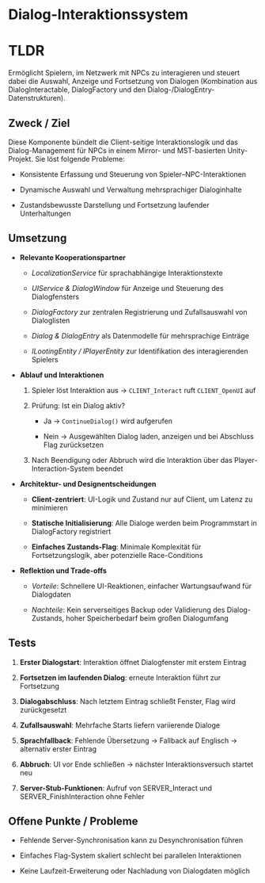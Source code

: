 # Dialog-Interaktionssystem

# TLDR

Ermöglicht Spielern, im Netzwerk mit NPCs zu interagieren und steuert dabei die Auswahl, Anzeige und Fortsetzung von Dialogen (Kombination aus DialogInteractable, DialogFactory und den Dialog-/DialogEntry-Datenstrukturen).

## Zweck / Ziel

Diese Komponente bündelt die Client-seitige Interaktionslogik und das Dialog-Management für NPCs in einem Mirror- und MST-basierten Unity-Projekt. Sie löst folgende Probleme:

- Konsistente Erfassung und Steuerung von Spieler–NPC-Interaktionen
    
- Dynamische Auswahl und Verwaltung mehrsprachiger Dialoginhalte
    
- Zustandsbewusste Darstellung und Fortsetzung laufender Unterhaltungen
    

## Umsetzung

- **Relevante Kooperationspartner**
    
    - _LocalizationService_ für sprachabhängige Interaktionstexte
        
    - _UIService & DialogWindow_ für Anzeige und Steuerung des Dialogfensters
        
    - _DialogFactory_ zur zentralen Registrierung und Zufallsauswahl von Dialoglisten
        
    - _Dialog & DialogEntry_ als Datenmodelle für mehrsprachige Einträge
        
    - _ILootingEntity / IPlayerEntity_ zur Identifikation des interagierenden Spielers
        
- **Ablauf und Interaktionen**
    
    1. Spieler löst Interaktion aus → `CLIENT_Interact` ruft `CLIENT_OpenUI` auf
        
    2. Prüfung: Ist ein Dialog aktiv?
        
        - Ja → `ContinueDialog()` wird aufgerufen
            
        - Nein → Ausgewählten Dialog laden, anzeigen und bei Abschluss Flag zurücksetzen
            
    3. Nach Beendigung oder Abbruch wird die Interaktion über das Player-Interaction-System beendet
        
- **Architektur- und Designentscheidungen**
    
    - **Client-zentriert**: UI-Logik und Zustand nur auf Client, um Latenz zu minimieren
        
    - **Statische Initialisierung**: Alle Dialoge werden beim Programmstart in DialogFactory registriert
        
    - **Einfaches Zustands-Flag**: Minimale Komplexität für Fortsetzungslogik, aber potenzielle Race-Conditions
        
- **Reflektion und Trade-offs**
    
    - _Vorteile_: Schnellere UI-Reaktionen, einfacher Wartungsaufwand für Dialogdaten
        
    - _Nachteile_: Kein serverseitiges Backup oder Validierung des Dialog-Zustands, hoher Speicherbedarf beim großen Dialogumfang
        



## Tests

1. **Erster Dialogstart**: Interaktion öffnet Dialogfenster mit erstem Eintrag
    
2. **Fortsetzen im laufenden Dialog**: erneute Interaktion führt zur Fortsetzung
    
3. **Dialogabschluss**: Nach letztem Eintrag schließt Fenster, Flag wird zurückgesetzt
    
4. **Zufallsauswahl**: Mehrfache Starts liefern variierende Dialoge
    
5. **Sprachfallback**: Fehlende Übersetzung → Fallback auf Englisch → alternativ erster Eintrag
    
6. **Abbruch**: UI vor Ende schließen → nächster Interaktionsversuch startet neu
    
7. **Server-Stub-Funktionen**: Aufruf von SERVER_Interact und SERVER_FinishInteraction ohne Fehler
    

## Offene Punkte / Probleme

- Fehlende Server-Synchronisation kann zu Desynchronisation führen
    
- Einfaches Flag-System skaliert schlecht bei parallelen Interaktionen
    
- Keine Laufzeit-Erweiterung oder Nachladung von Dialogdaten möglich